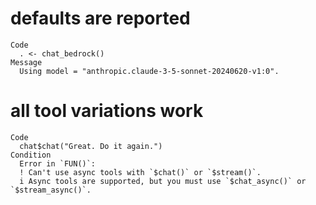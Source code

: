 # defaults are reported

    Code
      . <- chat_bedrock()
    Message
      Using model = "anthropic.claude-3-5-sonnet-20240620-v1:0".

# all tool variations work

    Code
      chat$chat("Great. Do it again.")
    Condition
      Error in `FUN()`:
      ! Can't use async tools with `$chat()` or `$stream()`.
      i Async tools are supported, but you must use `$chat_async()` or `$stream_async()`.

